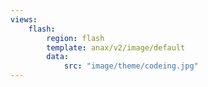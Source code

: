 ```yaml
---
views:
    flash:
        region: flash
        template: anax/v2/image/default
        data:
            src: "image/theme/codeing.jpg"
---
```

